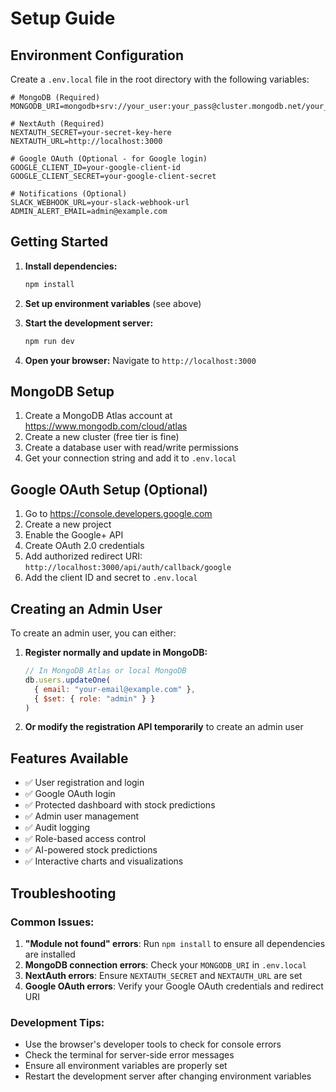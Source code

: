 # Setup Guide

## Environment Configuration

Create a `.env.local` file in the root directory with the following variables:

```env
# MongoDB (Required)
MONGODB_URI=mongodb+srv://your_user:your_pass@cluster.mongodb.net/your_db

# NextAuth (Required)
NEXTAUTH_SECRET=your-secret-key-here
NEXTAUTH_URL=http://localhost:3000

# Google OAuth (Optional - for Google login)
GOOGLE_CLIENT_ID=your-google-client-id
GOOGLE_CLIENT_SECRET=your-google-client-secret

# Notifications (Optional)
SLACK_WEBHOOK_URL=your-slack-webhook-url
ADMIN_ALERT_EMAIL=admin@example.com
```

## Getting Started

1. **Install dependencies:**
   ```bash
   npm install
   ```

2. **Set up environment variables** (see above)

3. **Start the development server:**
   ```bash
   npm run dev
   ```

4. **Open your browser:**
   Navigate to `http://localhost:3000`

## MongoDB Setup

1. Create a MongoDB Atlas account at https://www.mongodb.com/cloud/atlas
2. Create a new cluster (free tier is fine)
3. Create a database user with read/write permissions
4. Get your connection string and add it to `.env.local`

## Google OAuth Setup (Optional)

1. Go to https://console.developers.google.com
2. Create a new project
3. Enable the Google+ API
4. Create OAuth 2.0 credentials
5. Add authorized redirect URI: `http://localhost:3000/api/auth/callback/google`
6. Add the client ID and secret to `.env.local`

## Creating an Admin User

To create an admin user, you can either:

1. **Register normally and update in MongoDB:**
   ```javascript
   // In MongoDB Atlas or local MongoDB
   db.users.updateOne(
     { email: "your-email@example.com" },
     { $set: { role: "admin" } }
   )
   ```

2. **Or modify the registration API temporarily** to create an admin user

## Features Available

- ✅ User registration and login
- ✅ Google OAuth login
- ✅ Protected dashboard with stock predictions
- ✅ Admin user management
- ✅ Audit logging
- ✅ Role-based access control
- ✅ AI-powered stock predictions
- ✅ Interactive charts and visualizations

## Troubleshooting

### Common Issues:

1. **"Module not found" errors**: Run `npm install` to ensure all dependencies are installed
2. **MongoDB connection errors**: Check your `MONGODB_URI` in `.env.local`
3. **NextAuth errors**: Ensure `NEXTAUTH_SECRET` and `NEXTAUTH_URL` are set
4. **Google OAuth errors**: Verify your Google OAuth credentials and redirect URI

### Development Tips:

- Use the browser's developer tools to check for console errors
- Check the terminal for server-side error messages
- Ensure all environment variables are properly set
- Restart the development server after changing environment variables 